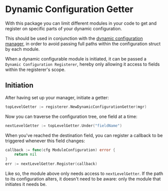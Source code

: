 # Dynamic Configuration Getter

With this package you can limit different modules in your code to get and register on specific parts of your dynamic configuration.

This should be used in conjunction with the [dynamic configuration manager](/pkg/manager), in order to avoid passing full paths within the configuration struct by each module.

When a dynamic configurable module is initiated, it can be passed a `Dynamic Configuration Registerer`, hereby only allowing it access to fields within the registerer's scope.

## Initiation

After having set up your manager, initiate a getter:

```go
topLevelGetter := registerer.NewDynamicConfigurationGetter(mgr)
```

Now you can traverse the configuration tree, one field at a time:

```go
nextLevelGetter := topLevelGetter.Under("fieldName")
```

When you've reached the destination field, you can register a callback to be triggered whenever this field changes:

```go
callback := func(cfg ModuleConfiguration) error {
	return nil
}
err := nextLevelGetter.Register(callback)
```

Like so, the module above only needs access to `nextLevelGetter`.
If the path to its configuration alters, it doesn't need to be aware: only the module that initiates it needs be.
